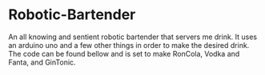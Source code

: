 # Robotic-Bartender
An all knowing and sentient robotic bartender that servers me drink. It uses an arduino uno and a few other things in order to make the desired drink.  The code can be found bellow and is set to make RonCola, Vodka and Fanta, and GinTonic. 
